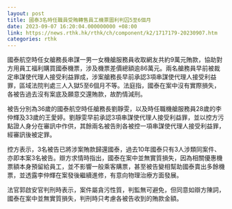 ```yaml
---
layout: post
title: 國泰3名時任職員受賄轉售員工機票圖利判囚5至6個月
date: 2023-09-07 16:20:04.000000000 +08:00
link: https://news.rthk.hk/rthk/ch/component/k2/1717179-20230907.htm
categories: rthk
---
```


國泰航空時任女艙務長串謀一男一女機艙服務員收取網友共約9萬元賄款，協助對方用員工福利購買國泰機票，涉及機票差價總額逾86萬元。兩名艙務員早前被裁定串謀使代理人接受利益罪成，涉案艙務長早前承認3項串謀使代理人接受利益罪，區域法院判處三人入獄5至6個月不等。法庭指，國泰在案中沒有實際損失，各被告過去沒有案底及願意交還賄款，故酌情減刑。

被告分別為36歲的國泰航空時任艙務長劉靜雯，以及時任職機艙服務員28歲的李仲輝及33歲的王愛婷。劉靜雯早前承認3項串謀使代理人接受利益罪，並以控方污點證人身分在審訊中作供，其餘兩名被告則各被控一項串謀使代理人接受利益罪，經審訊後被定罪。

控方表示，3名被告已將涉案賄款歸還國泰，過去10年國泰只有3人涉類同案件、亦即本案3名被告。辯方求情時指出，國泰在案中並無實質損失，因為相關優惠機票額本身預留給員工，並不影響一般乘客購票，甚至被告變相幫助國泰賣出多餘機票，並透露李仲輝在案發後繼續進修，有意向物理治療方面發展。

法官郭啟安官判刑時表示，案件屬貪污性質，判監無可避免，但同意如辯方陳詞，國泰在案中並無實質損失，判刑時只考慮各被告收到的賄款金額。
